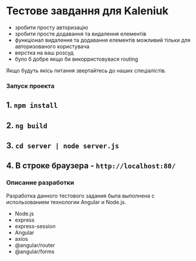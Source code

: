 # Тестове завдання для Kaleniuk

- зробити просту авторизацію
- зробити просте додавання та видалення елементів
- функціонал видалення та додавання елементів можливий тільки для авторизованого користувача
- верстка на ваш розсуд
- було б добре якщо би викорристовувася routing

Якщо будуть якісь питання звертайтесь до наших спеціалістів.

### Запуск проекта
## 1. `npm install`
## 2. `ng build`
## 3. `cd server | node server.js`
## 4. В строке браузера - `http://localhost:80/`

### Описание разработки
Разработка данного тестового задания была выполнена с использованием
технологии Angular и Node.js.
- Node.js
- express
- express-session
- Angular
- axios
- @angular/router
- @angular/forms
